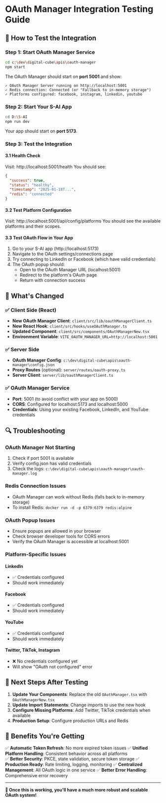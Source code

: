 # OAuth Manager Integration Testing Guide

## 🚀 How to Test the Integration

### Step 1: Start OAuth Manager Service
```bash
cd c:\dev\digital-cube\apis\oauth-manager
npm start
```

The OAuth Manager should start on **port 5001** and show:
```
✓ OAuth Manager Server running on http://localhost:5001
✓ Redis connection: Connected (or "Fallback to in-memory storage")
✓ Platforms configured: facebook, instagram, linkedin, youtube
```

### Step 2: Start Your S-AI App
```bash
cd D:\S-AI
npm run dev
```

Your app should start on **port 5173**.

### Step 3: Test the Integration

#### 3.1 Health Check
Visit: http://localhost:5001/health
You should see:
```json
{
  "success": true,
  "status": "healthy",
  "timestamp": "2025-01-18T...",
  "redis": "connected"
}
```

#### 3.2 Test Platform Configuration
Visit: http://localhost:5001/api/config/platforms
You should see the available platforms and their scopes.

#### 3.3 Test OAuth Flow in Your App
1. Go to your S-AI app (http://localhost:5173)
2. Navigate to the OAuth settings/connections page
3. Try connecting to LinkedIn or Facebook (which have valid credentials)
4. The OAuth popup should:
   - Open to the OAuth Manager URL (localhost:5001)
   - Redirect to the platform's OAuth page
   - Return with connection success

## 🔧 What's Changed

### ✅ Client Side (React)
- **New OAuth Manager Client**: `client/src/lib/oauthManagerClient.ts`
- **New React Hook**: `client/src/hooks/useOAuthManager.ts` 
- **Updated Component**: `client/src/components/OAuthManagerNew.tsx`
- **Environment Variable**: `VITE_OAUTH_MANAGER_URL=http://localhost:5001`

### ✅ Server Side
- **OAuth Manager Config**: `c:\dev\digital-cube\apis\oauth-manager\config.json`
- **Proxy Routes** (optional): `server/routes/oauth-proxy.ts`
- **Server Client**: `server/lib/oauthManagerClient.ts`

### ✅ OAuth Manager Service
- **Port**: 5001 (to avoid conflict with your app on 5000)
- **CORS**: Configured for localhost:5173 and localhost:5000
- **Credentials**: Using your existing Facebook, LinkedIn, and YouTube credentials

## 🔍 Troubleshooting

### OAuth Manager Not Starting
1. Check if port 5001 is available
2. Verify config.json has valid credentials
3. Check the logs: `c:\dev\digital-cube\apis\oauth-manager\oauth-manager.log`

### Redis Connection Issues
- OAuth Manager can work without Redis (falls back to in-memory storage)
- To install Redis: `docker run -d -p 6379:6379 redis:alpine`

### OAuth Popup Issues
- Ensure popups are allowed in your browser
- Check browser developer tools for CORS errors
- Verify the OAuth Manager is accessible at localhost:5001

### Platform-Specific Issues

#### LinkedIn
- ✅ Credentials configured
- Should work immediately

#### Facebook 
- ✅ Credentials configured  
- Should work immediately

#### YouTube
- ✅ Credentials configured
- Should work immediately

#### Twitter, TikTok, Instagram
- ❌ No credentials configured yet
- Will show "OAuth not configured" error

## 🎯 Next Steps After Testing

1. **Update Your Components**: Replace the old `OAuthManager.tsx` with `OAuthManagerNew.tsx`
2. **Update Import Statements**: Change imports to use the new hook
3. **Configure Missing Platforms**: Add Twitter, TikTok credentials when available
4. **Production Setup**: Configure production URLs and Redis

## 🔐 Benefits You're Getting

✅ **Automatic Token Refresh**: No more expired token issues
✅ **Unified Platform Handling**: Consistent behavior across all platforms  
✅ **Better Security**: PKCE, state validation, secure token storage
✅ **Production Ready**: Rate limiting, logging, monitoring
✅ **Centralized Management**: All OAuth logic in one service
✅ **Better Error Handling**: Comprehensive error recovery

---

**🎉 Once this is working, you'll have a much more robust and scalable OAuth system!**
